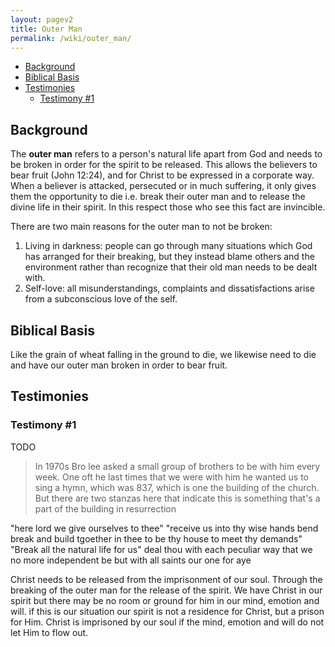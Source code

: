 ```yaml
---
layout: pagev2
title: Outer Man
permalink: /wiki/outer_man/
---
```

- [Background](#background)
- [Biblical Basis](#biblical-basis)
- [Testimonies](#testimonies)
  - [Testimony #1](#testimony-1)

## Background

The **outer man** refers to a person's natural life apart from God and needs to be broken in order for the spirit to be released. This allows the believers to bear fruit (John 12:24), and for Christ to be expressed in a corporate way. When a believer is attacked, persecuted or in much suffering, it only gives them the opportunity to die i.e. break their outer man and to release the divine life in their spirit. In this respect those who see this fact are invincible. 

There are two main reasons for the outer man to not be broken:

1. Living in darkness: people can go through many situations which God has arranged for their breaking, but they instead blame others and the environment rather than recognize that their old man needs to be dealt with. 
2. Self-love: all misunderstandings, complaints and dissatisfactions arise from a subconscious love of the self. 

## Biblical Basis

Like the grain of wheat falling in the ground to die, we likewise need to die and have our outer man broken in order to bear fruit.

## Testimonies

### Testimony #1


TODO

> In 1970s Bro lee asked a small group of brothers to be with him every week. One oft he last times that we were with him he wanted us to sing a hymn, which was 837, which is one the building of the church. But there are two stanzas here that indicate this is something that's a part of the building in resurrection

"here lord we give ourselves to thee"
"receive us into thy wise hands
bend break and build tgoether in thee to be thy house to meet thy demands"
"Break all the natural life for us"
deal thou with each peculiar way that we no more independent be
but with all saints our one for aye

Christ needs to be released from the imprisonment of our soul. Through the breaking of the outer man for the release of the spirit. We have Christ in our spirit but there may be no room or ground for him in our mind, emotion and will. if this is our situation our spirit is not a residence for Christ, but a prison for Him. Christ is imprisoned by our soul if the mind, emotion and will do not let Him to flow out. 